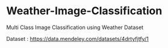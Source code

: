 # Weather-Image-Classification

Multi Class Image Classification using Weather Dataset

Dataset : https://data.mendeley.com/datasets/4drtyfjtfy/1
